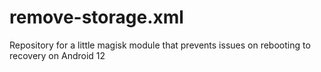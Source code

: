 # remove-storage.xml
Repository for a little magisk module that prevents issues on rebooting to recovery on Android 12

